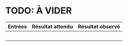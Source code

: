 # TODO: À VIDER
| Entrées | Résultat attendu | Résultat observé |
|---------|------------------|------------------|
|         |                  |                  |                
|         |                  |                  |          
|         |                  |                  |                
|         |                  |                  |  
|         |                  |                  |          

